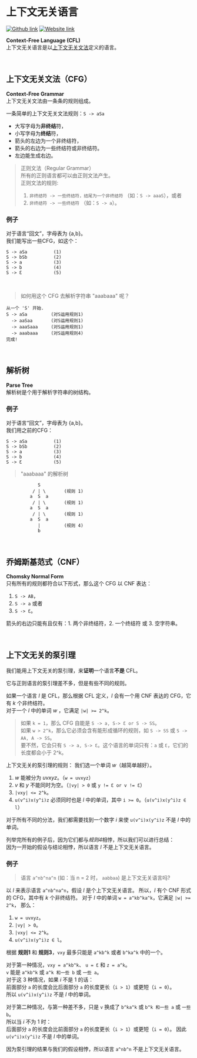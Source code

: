 # 上下文无关语言
[![Github link](https://img.shields.io/badge/FaDrYL--blue?style=social&logo=Github&logoWidth=15)](https://github.com/FaDrYL)
[![Website link](https://img.shields.io/badge/FaDr-YL-blue?style=flat&color=009f9f)](https://www.fadryl.com/)

**Context-Free Language (CFL)**  
上下文无关语言是以[上下文无关文法](#上下文无关文法（CFG）)定义的语言。
                          
<br/>

## 上下文无关文法（CFG）
**Context-Free Grammar**  
上下文无关文法由一条条的规则组成。

一条简单的上下文无关文法规则：`S -> aSa`

- 大写字母为**非终结**符，
- 小写字母为**终结**符，
- 箭头的左边为一个非终结符，
- 箭头的右边为一些终结符或非终结符。
- 左边能生成右边。

> 正则文法（Regular Grammar）  
> 所有的正则语言都可以由正则文法产生。    
> 正则文法的规则:  
> 1. `非终结符 -> 一些终结符，结尾为一个非终结符` （如：`S -> aaaS`），或者
> 2. `非终结符 -> 一些终结符` （如：`S -> a`）。

### 例子
对于语言“回文”，字母表为 {a,b}。  
我们能写出一些CFG，如这个：

```
S -> aSa          (1)
S -> bSb          (2)
S -> a            (3)
S -> b            (4)
S -> Ɛ            (5) 
```

<br/>

> 如何用这个 CFG 去解析字符串 "aaabaaa" 呢？

```
从一个 'S' 开始.
S -> aSa         (对S运用规则1)
  -> aaSaa       (对S运用规则1)
  -> aaaSaaa     (对S运用规则1)
  -> aaabaaa     (对S运用规则4)
完成!
```

<br/>

## 解析树
**Parse Tree**  
解析树是个用于解析字符串的树结构。

### 例子
对于语言“回文”，字母表为 {a,b}。  
我们用之前的CFG：
```
S -> aSa          (1)
S -> bSb          (2)
S -> a            (3)
S -> b            (4)
S -> Ɛ            (5) 
```

> "aaabaaa" 的解析树

```
            S
          / | \       (规则 1)
         a  S  a
          / | \       (规则 1)
         a  S  a
          / | \       (规则 1)
         a  S  a
            |         (规则 4)
            b
```

<br/>

## 乔姆斯基范式（CNF）
**Chomsky Normal Form**  
只有所有的规则都符合以下形式，那么这个 CFG 以 CNF 表达：

1. `S -> AB`，
2. `S -> a` 或者
3. `S -> Ɛ`。

箭头的右边只能有且仅有：1. 两个非终结符，2. 一个终结符 或 3. 空字符串。

<br/>

## 上下文无关的泵引理
我们能用上下文无关的泵引理，来**证明**一个语言**不是** CFL。

它与正则语言的泵引理差不多，但是有些不同的规则。

如果一个语言 *l* 是 CFL，那么根据 CFL 定义，*l* 会有一个用 CNF 表达的 CFG，它有 *k* 个非终结符。  
对于一个 *l* 中的单词 *w* ，它满足 `|w| >= 2^k`。  

> 如果 `k = 1`，那么 CFG 自能是 `S -> a, S-> Ɛ or S -> SS`。  
> 如果 `w > 2^k`，那么它必须会含有能形成循环的规则，如 `S -> SS` 或 `S -> AA, A -> SS`。  
> 要不然，它会只有 `S -> a, S-> Ɛ`。这个语言的单词只有：`a` 或 `Ɛ`，它们的长度都会小于 2^k。

上下文无关的泵引理的规则：
我们选一个单词 *w*（越简单越好）。
1. *w* 能被分为 *uvxyz*。（`w = uvxyz`） 
2. *v* 和 *y* 不能同时为空。（`|vy| > 0` 或 `y != Ɛ or v != Ɛ`） 
3. `|vxy| <= 2^k`。  
4. `u(v^i)x(y^i)z` 必须同时也是 *l* 中的单词，其中 `i >= 0`。（`u(v^i)x(y^i)z ∈ l`）

对于所有不同的分法，我们都需要找到一个数字 *i* 来使 `u(v^i)x(y^i)z` 不是 *l* 中的单词。

列举完所有的例子后，因为它们都与*规则4*相悖，所以我们可以进行总结：  
因为一开始的假设与结论相悖，所以语言 *l* 不是上下文无关语言。

### 例子
> 语言 `a^nb^na^n` (如：当 n = 2 时， `aabbaa`) 是上下文无关语言吗?

以 *l* 来表示语言 `a^nb^na^n`，假设 *l* 是个上下文无关语言。
所以，*l* 有个 CNF 形式的 CFG，其中有 *k* 个非终结符。
对于 *l* 中的单词 `w = a^kb^ka^k`，它满足 `|w| >= 2^k`，
那么：
1. `w = uvxyz`。
2. `|vy| > 0`。
3. `|vxy| <= 2^k`。
4. `u(v^i)x(y^i)z ∈ l`。

根据 **规则1** 和 **规则3**，`vxy` 最多只能是 `a^kb^k` 或者 `b^ka^k` 中的一个。 

对于第一种情况，`vxy = a^kb^k`、 `u = Ɛ` 和 `z = a^k`。   
`v` 能是 `a^kb^k` 或 `a^k 和一些 b` 或 `一些 a`。   
对于这 3 种情况，如果 *i* 不是 1 的话：   
前面部分 `a` 的长度会比后面部分 `a` 的长度更长（`i > 1`）或更短（`i = 0`）。  
所以 `u(v^i)x(y^i)z` 不是 *l* 中的单词。  

对于第二种情况，与第一种差不多，只是 `v` 换成了 `b^ka^k` 或 `b^k 和一些 a` 或 `一些 b`。  
所以当 *i* 不为 1 时：  
后面部分 `a` 的长度会比前面部分 `a` 的长度更长（`i > 1`）或更短（`i = 0`）。
因此 `u(v^i)x(y^i)z` 不是 *l* 中的单词。  

因为泵引理的结果与我们的假设相悖，所以语言 `a^nb^n` 不是上下文无关语言。

